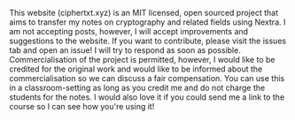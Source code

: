 This website (ciphertxt.xyz) is an MIT licensed, open sourced project that aims to transfer my notes on cryptography and related fields using Nextra. I am not accepting posts, however, I will accept improvements and suggestions to the website. If you want to contribute, please visit the issues tab and open an issue! I will try to respond as soon as possible. Commercialisation of the project is permitted, however, I would like to be credited for the original work and would like to be informed about the commercialisation so we can discuss a fair compensation. You can use this in a classroom-setting as long as you credit me and do not charge the students for the notes. I would also love it if you could send me a link to the course so I can see how you're using it!